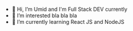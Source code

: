 - 👋 Hi, I’m Umid and I'm Full Stack DEV currently
- 👀 I’m interested bla bla bla
- 🌱 I’m currently learning React JS and NodeJS
<!---
nishonbayevdev/nishonbayevdev is a ✨ special ✨ repository because its `README.md` (this file) appears on your GitHub profile.
You can click the Preview link to take a look at your changes.
--->
